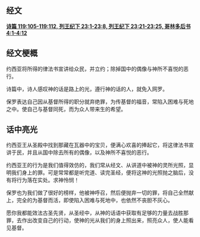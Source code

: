 ## 经文
[**诗篇 119:105-119:112, 列王纪下 23:1-23:8, 列王纪下 23:21-23:25, 哥林多后书 4:1-4:12**](https://www.biblegateway.com/passage/?search=Psalm+119%3A105-112%3B+2+Kings+23%3A1-8%2C+21-25%3B+2+Corinthians+4%3A1-12&version=CUVMPS)
## 经文梗概

约西亚将所得的律法书宣讲给众民，并立约；除掉国中的偶像与神所不喜悦的恶行。

诗篇中，诗人感叹神的话是路上的光，遵行神的话的人，就免入网罗。

保罗表达自己因从基督所得的职分就弃绝罪，为传基督的福音，常陷入困难与死地之中。使自己与基督同死，而为众人带来生的希望。

## 话中亮光
约西亚王从圣殿中找到那藏在瓦器中的宝贝，便满心欢喜的捧起它，将这律法书宣讲于民，并且从国中除去所有的偶像，以及神所不喜悦的恶行。

约西亚王的行为是我们值得效仿的，我们常从经文、从讲道中被神的灵所光照，显明我们身上的罪。可是常常都是听完道、读完圣经，便将这神的光照抛之脑后，没有将行为落在实处。求神怜悯！

保罗也为我们做了很好的榜样，他被神呼召，然后便抛弃一切的罪，将自己全然献上，完全的为基督而活，即使陷入困难与死地中，也依然不丧胆不灰心。

愿你我都能效法古圣先贤，从圣经中，从神的话语中获取有足够的力量去战胜那罪，去作出改变自己的行动，使神的光从我们的身上照出来，照亮众人，使人能看见基督。